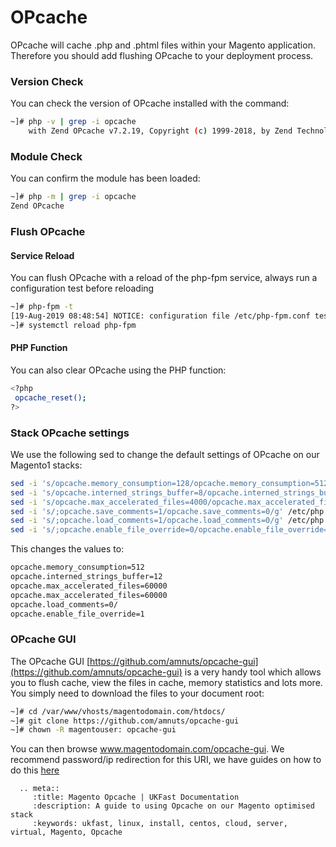 # OPcache

OPcache will cache .php and .phtml files within your Magento application. Therefore you should add flushing OPcache to your deployment process.

### Version Check
You can check the version of OPcache installed with the command:

```bash
~]# php -v | grep -i opcache
    with Zend OPcache v7.2.19, Copyright (c) 1999-2018, by Zend Technologies
```

### Module Check
You can confirm the module has been loaded:

```bash
~]# php -m | grep -i opcache
Zend OPcache
```

### Flush OPcache
#### Service Reload
You can flush OPcache with a reload of the php-fpm service, always run a configuration test before reloading

```bash
~]# php-fpm -t
[19-Aug-2019 08:48:54] NOTICE: configuration file /etc/php-fpm.conf test is successful
~]# systemctl reload php-fpm
```

#### PHP Function
You can also clear OPcache using the PHP function:

```bash
<?php
 opcache_reset();
?>
```

### Stack OPcache settings
We use the following sed to change the default settings of OPcache on our Magento1 stacks:

```bash
sed -i 's/opcache.memory_consumption=128/opcache.memory_consumption=512/g' /etc/php.d/*opcache.ini
sed -i 's/opcache.interned_strings_buffer=8/opcache.interned_strings_buffer=12/g' /etc/php.d/*opcache.ini
sed -i 's/opcache.max_accelerated_files=4000/opcache.max_accelerated_files=60000/g' /etc/php.d/*opcache.ini
sed -i 's/;opcache.save_comments=1/opcache.save_comments=0/g' /etc/php.d/*opcache.ini
sed -i 's/;opcache.load_comments=1/opcache.load_comments=0/g' /etc/php.d/*opcache.ini
sed -i 's/;opcache.enable_file_override=0/opcache.enable_file_override=1/g' /etc/php.d/*opcache.ini
```

This changes the values to:

```bash
opcache.memory_consumption=512
opcache.interned_strings_buffer=12
opcache.max_accelerated_files=60000
opcache.max_accelerated_files=60000
opcache.load_comments=0/
opcache.enable_file_override=1
```

### OPcache GUI
The OPcache GUI [https://github.com/amnuts/opcache-gui](https://github.com/amnuts/opcache-gui) is a very handy tool which allows you to flush cache, view the files in cache, memory statistics and lots more. You simply need to download the files to your document root:

```bash
~]# cd /var/www/vhosts/magentodomain.com/htdocs/
~]# git clone https://github.com/amnuts/opcache-gui
~]# chown -R magentouser: opcache-gui
```

You can then browse www.magentodomain.com/opcache-gui. We recommend password/ip redirection for this URI, we have guides on how to do this [here](https://docs.ukfast.co.uk/operatingsystems/linux/magento/magento1/restrictfilefolder.html)

```eval_rst
  .. meta::
     :title: Magento Opcache | UKFast Documentation
     :description: A guide to using Opcache on our Magento optimised stack
     :keywords: ukfast, linux, install, centos, cloud, server, virtual, Magento, Opcache

